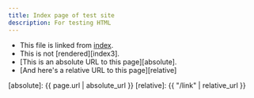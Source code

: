 ```yaml
---
title: Index page of test site
description: For testing HTML
---
```


* This file is linked from [index][index].
* This is not [rendered][index3].
* [This is an absolute URL to this page][absolute].
* [And here's a relative URL to this page][relative]

[index]: /
[absolute]: {{ page.url | absolute_url }}
[relative]: {{ "/link" | relative_url }}
